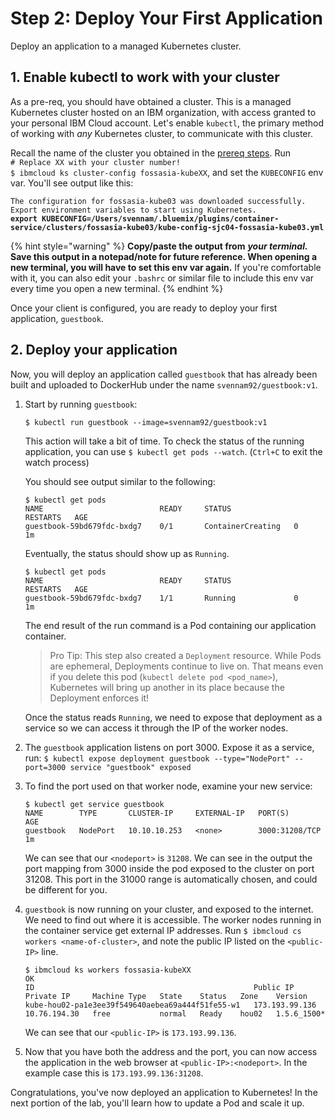 # Step 2: Deploy Your First Application

Deploy an application to a managed Kubernetes cluster.

## 1. Enable kubectl to work with your cluster

As a pre-req, you should have obtained a cluster. This is a managed Kubernetes cluster hosted on an IBM organization, with access granted to your personal IBM Cloud account. Let's enable `kubectl`, the primary method of working with _any_ Kubernetes cluster, to communicate with this cluster.

Recall the name of the cluster you obtained in the [prereq steps](./#step-4-get-a-kubernetes-cluster). Run   
`# Replace XX with your cluster number!`  
`$ ibmcloud ks cluster-config fossasia-kubeXX`, and set the `KUBECONFIG` env var. You'll see output like this:

`The configuration for fossasia-kube03 was downloaded successfully.  
Export environment variables to start using Kubernetes.`  
**`export KUBECONFIG=/Users/svennam/.bluemix/plugins/container-service/clusters/fossasia-kube03/kube-config-sjc04-fossasia-kube03.yml`**

{% hint style="warning" %}
**Copy/paste the output from** _**your terminal.**_ **Save this output in a notepad/note for future reference. When opening a new terminal, you will have to set this env var again.** If you're comfortable with it, you can also edit your `.bashrc` or similar file to include this env var every time you open a new terminal.
{% endhint %}

Once your client is configured, you are ready to deploy your first application, `guestbook`.

## **2**. Deploy your application

Now, you will deploy an application called `guestbook` that has already been built and uploaded to DockerHub under the name `svennam92/guestbook:v1`.

1. Start by running `guestbook`:

   `$ kubectl run guestbook --image=svennam92/guestbook:v1`

   This action will take a bit of time. To check the status of the running application, you can use `$ kubectl get pods --watch`. \(`Ctrl+C` to exit the watch process\)

   You should see output similar to the following:

   ```text
   $ kubectl get pods
   NAME                          READY     STATUS              RESTARTS   AGE
   guestbook-59bd679fdc-bxdg7    0/1       ContainerCreating   0          1m
   ```

   Eventually, the status should show up as `Running`.

   ```text
   $ kubectl get pods
   NAME                          READY     STATUS              RESTARTS   AGE
   guestbook-59bd679fdc-bxdg7    1/1       Running             0          1m
   ```

   The end result of the run command is a Pod containing our application container.   


   > Pro Tip: This step also created a `Deployment` resource. While Pods are ephemeral, Deployments continue to live on. That means even if you delete this pod \(`kubectl delete pod <pod_name>`\), Kubernetes will bring up another in its place because the Deployment enforces it!

   Once the status reads `Running`, we need to expose that deployment as a service so we can access it through the IP of the worker nodes. 

2. The `guestbook` application listens on port 3000. Expose it as a service, run: `$ kubectl expose deployment guestbook --type="NodePort" --port=3000 service "guestbook" exposed`
3. To find the port used on that worker node, examine your new service:

   ```text
   $ kubectl get service guestbook
   NAME        TYPE       CLUSTER-IP     EXTERNAL-IP   PORT(S)          AGE
   guestbook   NodePort   10.10.10.253   <none>        3000:31208/TCP   1m
   ```

   We can see that our `<nodeport>` is `31208`. We can see in the output the port mapping from 3000 inside the pod exposed to the cluster on port 31208. This port in the 31000 range is automatically chosen, and could be different for you.

4. `guestbook` is now running on your cluster, and exposed to the internet. We need to find out where it is accessible. The worker nodes running in the container service get external IP addresses. Run `$ ibmcloud cs workers <name-of-cluster>`, and note the public IP listed on the `<public-IP>` line.

   ```text
   $ ibmcloud ks workers fossasia-kubeXX
   OK
   ID                                                 Public IP        Private IP     Machine Type   State    Status   Zone    Version  
   kube-hou02-pa1e3ee39f549640aebea69a444f51fe55-w1   173.193.99.136   10.76.194.30   free           normal   Ready    hou02   1.5.6_1500*
   ```

   We can see that our `<public-IP>` is `173.193.99.136`.

5. Now that you have both the address and the port, you can now access the application in the web browser at `<public-IP>:<nodeport>`. In the example case this is `173.193.99.136:31208`.

Congratulations, you've now deployed an application to Kubernetes! In the next portion of the lab, you'll learn how to update a Pod and scale it up.

